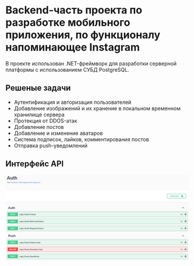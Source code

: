 # Backend-часть проекта по разработке мобильного приложения, по функционалу напоминающее Instagram

В проекте использован .NET-фреймворк для разработки серверной платформы с использованием СУБД PostgreSQL.

## Решеные задачи
- Аутентификация и авторизация пользователей
- Добавление изображений и их хранение в локальном временном хранилище сервера
- Протекция от DDOS-атак
- Добавление постов
- Добавление и изменение аватаров
- Система подписок, лайков, комментирования постов
- Отправка push-уведомлений

## Интерфейс API

![Интерфейс API](/images/photo_2023-05-26_19-06-33.jpg)
